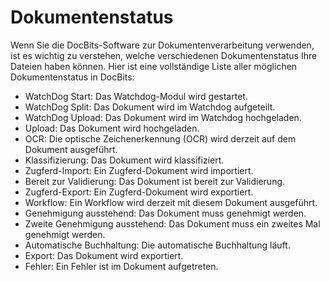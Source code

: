 # Dokumentenstatus

Wenn Sie die DocBits-Software zur Dokumentenverarbeitung verwenden, ist es wichtig zu verstehen, welche verschiedenen Dokumentenstatus Ihre Dateien haben können. Hier ist eine vollständige Liste aller möglichen Dokumentenstatus in DocBits:

* WatchDog Start: Das Watchdog-Modul wird gestartet.
* WatchDog Split: Das Dokument wird im Watchdog aufgeteilt.
* WatchDog Upload: Das Dokument wird im Watchdog hochgeladen.
* Upload: Das Dokument wird hochgeladen.
* OCR: Die optische Zeichenerkennung (OCR) wird derzeit auf dem Dokument ausgeführt.
* Klassifizierung: Das Dokument wird klassifiziert.
* Zugferd-Import: Ein Zugferd-Dokument wird importiert.
* Bereit zur Validierung: Das Dokument ist bereit zur Validierung.
* Zugferd-Export: Ein Zugferd-Dokument wird exportiert.
* Workflow: Ein Workflow wird derzeit mit diesem Dokument ausgeführt.
* Genehmigung ausstehend: Das Dokument muss genehmigt werden.
* Zweite Genehmigung ausstehend: Das Dokument muss ein zweites Mal genehmigt werden.
* Automatische Buchhaltung: Die automatische Buchhaltung läuft.
* Export: Das Dokument wird exportiert.
* Fehler: Ein Fehler ist im Dokument aufgetreten.
